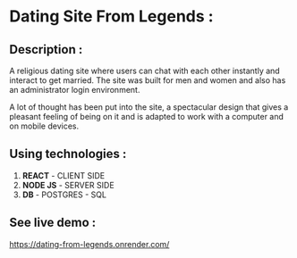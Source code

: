 # Dating Site From Legends :

## Description :

A religious dating site where users can chat with each other instantly and interact to get married.
The site was built for men and women and also has an administrator login environment.

A lot of thought has been put into the site, a spectacular design that gives a pleasant
feeling of being on it and is adapted to work with a computer and on mobile devices.


## Using technologies :

1. **REACT** - CLIENT SIDE
2. **NODE JS** - SERVER SIDE
3. **DB** - POSTGRES - SQL

## See live demo :
https://dating-from-legends.onrender.com/

